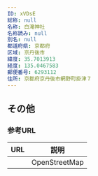 ```yaml
---
ID: xVDsE
総称: null
名称: 白滝神社
名称読み: null
別名: null
都道府県: 京都府
区域: 京丹後市
緯度: 35.7013913
経度: 135.0467583
郵便番号: 6293112
住所: 京都府京丹後市網野町掛津７
---
```


## その他

### 参考URL

| URL | 説明          |
| --- | ------------- |
|     | OpenStreetMap |
